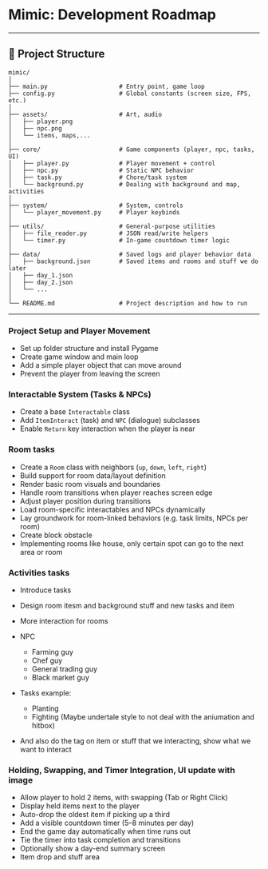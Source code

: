 # Mimic: Development Roadmap

---

## 📁 Project Structure

```
mimic/
│
├── main.py                    # Entry point, game loop
├── config.py                  # Global constants (screen size, FPS, etc.)
│
├── assets/                    # Art, audio
│   ├── player.png
│   ├── npc.png
│   └── items, maps,...
│
├── core/                      # Game components (player, npc, tasks, UI)
│   ├── player.py              # Player movement + control
│   ├── npc.py                 # Static NPC behavior
│   ├── task.py                # Chore/task system
│   └── background.py          # Dealing with background and map, activities
│
├── system/                    # System, controls
│   └── player_movement.py     # Player keybinds
│
├── utils/                     # General-purpose utilities
│   ├── file_reader.py         # JSON read/write helpers
│   └── timer.py               # In-game countdown timer logic
│
├── data/                      # Saved logs and player behavior data
│   ├── background.json        # Saved items and rooms and stuff we do later
│   ├── day_1.json
│   ├── day_2.json
│   └── ...
│
└── README.md                  # Project description and how to run
```

---


### Project Setup and Player Movement
- Set up folder structure and install Pygame
- Create game window and main loop
- Add a simple player object that can move around
- Prevent the player from leaving the screen

### Interactable System (Tasks & NPCs)
- Create a base `Interactable` class
- Add `ItemInteract` (task) and `NPC` (dialogue) subclasses
- Enable `Return` key interaction when the player is near

### Room tasks
- Create a `Room` class with neighbors (`up`, `down`, `left`, `right`)
- Build support for room data/layout definition
- Render basic room visuals and boundaries
- Handle room transitions when player reaches screen edge
- Adjust player position during transitions
- Load room-specific interactables and NPCs dynamically
- Lay groundwork for room-linked behaviors (e.g. task limits, NPCs per room)
- Create block obstacle
- Implementing rooms like house, only certain spot can go to the next area or room

### Activities tasks
- Introduce tasks
- Design room itesm and background stuff and new tasks and item
- More interaction for rooms
- NPC
  - Farming guy
  - Chef guy
  - General trading guy
  - Black market guy

- Tasks example:
  - Planting
  - Fighting (Maybe undertale style to not deal with the aniumation and hitbox)

- And also do the tag on item or stuff that we interacting, show what we want to interact

### Holding, Swapping, and Timer Integration, UI update with image
- Allow player to hold 2 items, with swapping (Tab or Right Click)
- Display held items next to the player
- Auto-drop the oldest item if picking up a third
- Add a visible countdown timer (5–8 minutes per day)
- End the game day automatically when time runs out
- Tie the timer into task completion and transitions
- Optionally show a day-end summary screen
- Item drop and stuff area